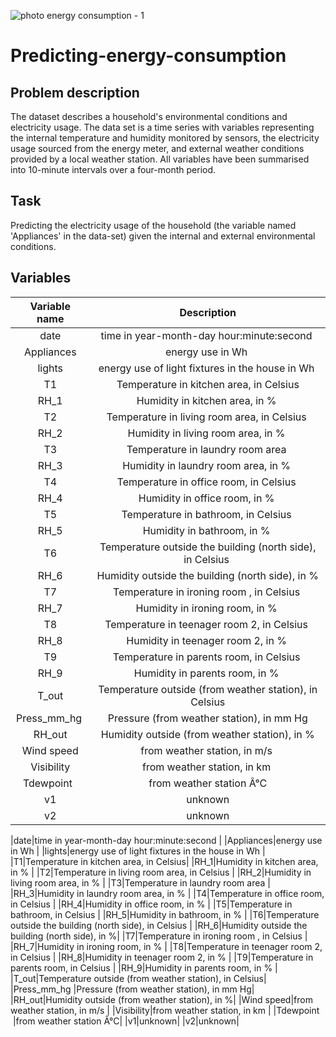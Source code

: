 ![photo energy consumption - 1](https://user-images.githubusercontent.com/29388984/109709407-71260900-7b6a-11eb-82fa-e21a7e9bf9a3.PNG)

# Predicting-energy-consumption

## Problem description

The dataset describes a household's environmental conditions and electricity usage. The data set is a time series with variables representing the internal temperature and humidity monitored by sensors, the electricity usage sourced from the energy meter, and external weather conditions provided by a local weather station. All variables have been summarised into 10-minute intervals over a four-month period. 

## Task

Predicting the electricity usage of the household (the variable named 'Appliances' in the data-set) given the internal and external environmental conditions.

## Variables

|Variable name | Description|
|:---:|:---:|
|date|time in year-month-day hour:minute:second |
|Appliances|energy use in Wh |
|lights|energy use of light fixtures in the house in Wh |
|T1|Temperature in kitchen area, in Celsius|
|RH_1|Humidity in kitchen area, in % |
|T2|Temperature in living room area, in Celsius |
|RH_2|Humidity in living room area, in % |
|T3|Temperature in laundry room area |
|RH_3|Humidity in laundry room area, in % |
|T4|Temperature in office room, in Celsius |
|RH_4|Humidity in office room, in % |
|T5|Temperature in bathroom, in Celsius |
|RH_5|Humidity in bathroom, in % |
|T6|Temperature outside the building (north side), in Celsius |
|RH_6|Humidity outside the building (north side), in %|
|T7|Temperature in ironing room , in Celsius |
|RH_7|Humidity in ironing room, in % |
|T8|Temperature in teenager room 2, in Celsius |
|RH_8|Humidity in teenager room 2, in % |
|T9|Temperature in parents room, in Celsius |
|RH_9|Humidity in parents room, in % |
|T_out|Temperature outside (from weather station), in Celsius|
|Press_mm_hg |Pressure (from weather station), in mm Hg|
|RH_out|Humidity outside (from weather station), in %|
|Wind speed|from weather station, in m/s |
|Visibility|from weather station, in km |
|Tdewpoint  |from weather station Â°C|
|v1|unknown|
|v2|unknown|

|date|time in year-month-day hour:minute:second |
|Appliances|energy use in Wh |
|lights|energy use of light fixtures in the house in Wh |
|T1|Temperature in kitchen area, in Celsius|
|RH_1|Humidity in kitchen area, in % |
|T2|Temperature in living room area, in Celsius |
|RH_2|Humidity in living room area, in % |
|T3|Temperature in laundry room area |
|RH_3|Humidity in laundry room area, in % |
|T4|Temperature in office room, in Celsius |
|RH_4|Humidity in office room, in % |
|T5|Temperature in bathroom, in Celsius |
|RH_5|Humidity in bathroom, in % |
|T6|Temperature outside the building (north side), in Celsius |
|RH_6|Humidity outside the building (north side), in %|
|T7|Temperature in ironing room , in Celsius |
|RH_7|Humidity in ironing room, in % |
|T8|Temperature in teenager room 2, in Celsius |
|RH_8|Humidity in teenager room 2, in % |
|T9|Temperature in parents room, in Celsius |
|RH_9|Humidity in parents room, in % |
|T_out|Temperature outside (from weather station), in Celsius|
|Press_mm_hg |Pressure (from weather station), in mm Hg|
|RH_out|Humidity outside (from weather station), in %|
|Wind speed|from weather station, in m/s |
|Visibility|from weather station, in km |
|Tdewpoint  |from weather station Â°C|
|v1|unknown|
|v2|unknown|

